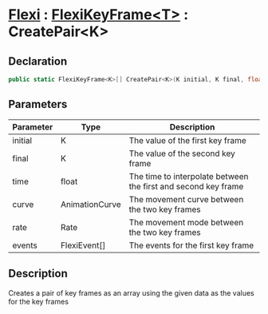 # [Flexi](../Docs.md) : [FlexiKeyFrame\<T>](FlexiKeyFrame.md) : CreatePair\<K>
## Declaration
```cs
public static FlexiKeyFrame<K>[] CreatePair<K>(K initial, K final, float time, AnimationCurve curve=null, Rate rate=Rate.time, FlexiEvent[] events=null)
```

## Parameters
| Parameter | Type | Description |
| - | - | - |
| initial | K | The value of the first key frame |
| final | K | The value of the second key frame |
| time | float | The time to interpolate between the first and second key frame |
| curve | AnimationCurve | The movement curve between the two key frames |
| rate | Rate | The movement mode between the two key frames |
| events | FlexiEvent[] | The events for the first key frame |

## Description
Creates a pair of key frames as an array using the given data as the values for the key frames
